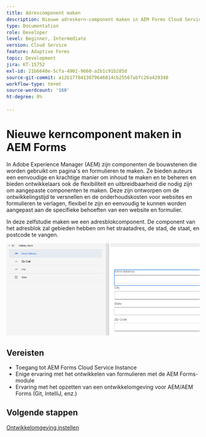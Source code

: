 ```yaml
---
title: Adrescomponent maken
description: Nieuwe adreskern-component maken in AEM Forms Cloud Service
type: Documentation
role: Developer
level: Beginner, Intermediate
version: Cloud Service
feature: Adaptive Forms
topic: Development
jira: KT-15752
exl-id: 21b6640e-5cfa-4902-9660-a2b1c91b285d
source-git-commit: a12b1778413079646814cb25567abfc26a429340
workflow-type: tm+mt
source-wordcount: '160'
ht-degree: 0%

---
```


# Nieuwe kerncomponent maken in AEM Forms

In Adobe Experience Manager (AEM) zijn componenten de bouwstenen die worden gebruikt om pagina&#39;s en formulieren te maken. Ze bieden auteurs een eenvoudige en krachtige manier om inhoud te maken en te beheren en bieden ontwikkelaars ook de flexibiliteit en uitbreidbaarheid die nodig zijn om aangepaste componenten te maken. Deze zijn ontworpen om de ontwikkelingstijd te versnellen en de onderhoudskosten voor websites en formulieren te verlagen, flexibel te zijn en eenvoudig te kunnen worden aangepast aan de specifieke behoeften van een website en formulier.

In deze zelfstudie maken we een adresblokcomponent. De component van het adresblok zal gebieden hebben om het straatadres, de stad, de staat, en postcode te vangen.

![ definitief-adres ](assets/final-address-component.png)

## Vereisten

* Toegang tot AEM Forms Cloud Service Instance
* Enige ervaring met het ontwikkelen van formulieren met de AEM Forms-module
* Ervaring met het opzetten van een ontwikkelomgeving voor AEM/AEM Forms (Git, IntelliJ, enz.)

## Volgende stappen

[Ontwikkelomgeving instellen](./set-up.md)
